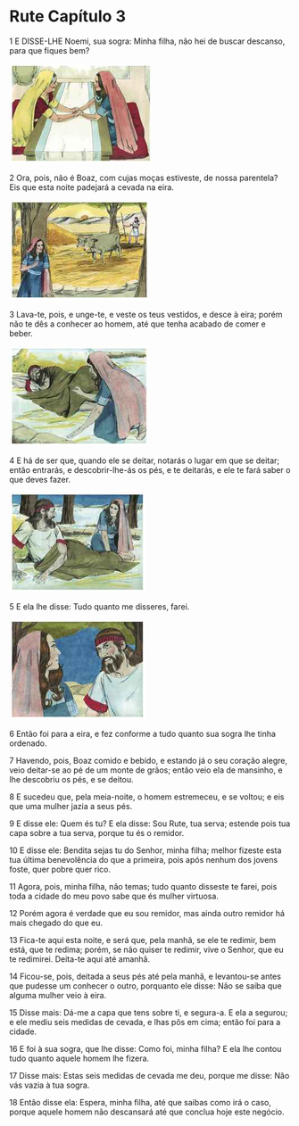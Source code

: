 # Rute Capítulo 3

1	E DISSE-LHE Noemi, sua sogra: Minha filha, não hei de buscar descanso, para que fiques bem?

![](.img/08_Ru_03_01_RG.jpg)

2	Ora, pois, não é Boaz, com cujas moças estiveste, de nossa parentela? Eis que esta noite padejará a cevada na eira.

![](.img/08_Ru_03_02_RG.jpg)

3	Lava-te, pois, e unge-te, e veste os teus vestidos, e desce à eira; porém não te dês a conhecer ao homem, até que tenha acabado de comer e beber.

![](.img/08_Ru_03_03_RG.jpg)

4	E há de ser que, quando ele se deitar, notarás o lugar em que se deitar; então entrarás, e descobrir-lhe-ás os pés, e te deitarás, e ele te fará saber o que deves fazer.

![](.img/08_Ru_03_04_RG.jpg)

5	E ela lhe disse: Tudo quanto me disseres, farei.

![](.img/08_Ru_03_05_RG.jpg)

6	Então foi para a eira, e fez conforme a tudo quanto sua sogra lhe tinha ordenado.

7	Havendo, pois, Boaz comido e bebido, e estando já o seu coração alegre, veio deitar-se ao pé de um monte de grãos; então veio ela de mansinho, e lhe descobriu os pés, e se deitou.

8	E sucedeu que, pela meia-noite, o homem estremeceu, e se voltou; e eis que uma mulher jazia a seus pés.

9	E disse ele: Quem és tu? E ela disse: Sou Rute, tua serva; estende pois tua capa sobre a tua serva, porque tu és o remidor.

10	E disse ele: Bendita sejas tu do Senhor, minha filha; melhor fizeste esta tua última benevolência do que a primeira, pois após nenhum dos jovens foste, quer pobre quer rico.

11	Agora, pois, minha filha, não temas; tudo quanto disseste te farei, pois toda a cidade do meu povo sabe que és mulher virtuosa.

12	Porém agora é verdade que eu sou remidor, mas ainda outro remidor há mais chegado do que eu.

13	Fica-te aqui esta noite, e será que, pela manhã, se ele te redimir, bem está, que te redima; porém, se não quiser te redimir, vive o Senhor, que eu te redimirei. Deita-te aqui até amanhã.

14	Ficou-se, pois, deitada a seus pés até pela manhã, e levantou-se antes que pudesse um conhecer o outro, porquanto ele disse: Não se saiba que alguma mulher veio à eira.

15	Disse mais: Dá-me a capa que tens sobre ti, e segura-a. E ela a segurou; e ele mediu seis medidas de cevada, e lhas pôs em cima; então foi para a cidade.

16	E foi à sua sogra, que lhe disse: Como foi, minha filha? E ela lhe contou tudo quanto aquele homem lhe fizera.

17	Disse mais: Estas seis medidas de cevada me deu, porque me disse: Não vás vazia à tua sogra.

18	Então disse ela: Espera, minha filha, até que saibas como irá o caso, porque aquele homem não descansará até que conclua hoje este negócio.


